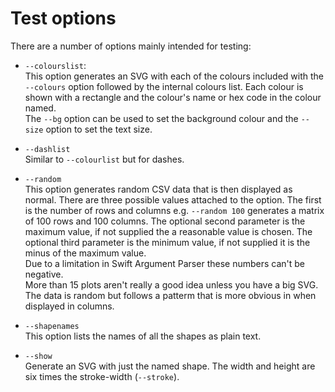 #  Test options

There are a number of options mainly intended for testing:

- `--colourslist`:<br/>
This option generates an SVG with each of the colours included with the `--colours`
option followed by the internal colours list. Each colour is shown with a rectangle
and the colour's name or hex code in the colour named.<br/>
The `--bg` option can be used to set the background colour and the `--size` option to
set the text size.

- `--dashlist`<br/>
Similar to `--colourlist` but for dashes.

- `--random`<br/>
This option generates random CSV data that is then displayed as normal. There are three
possible values attached to the option. The first is the number of rows and columns e.g.
`--random 100` generates a matrix of 100 rows and 100 columns. The optional second
parameter is the maximum value, if not supplied the a reasonable value is chosen.
The optional third parameter is the minimum value, if not supplied it is the minus of the
maximum value.<br/>
Due to a limitation in Swift Argument Parser these numbers can't be negative.<br/>
More than 15 plots aren't really a good idea unless you have a big SVG.<br/>
The data is random but follows a patterm that is more obvious in when displayed in columns.

- `--shapenames`<br/>
This option lists the names of all the shapes as plain text.

- `--show`<br/>
Generate an SVG with just the named shape. The width and height are six times the stroke-width (`--stroke`).
